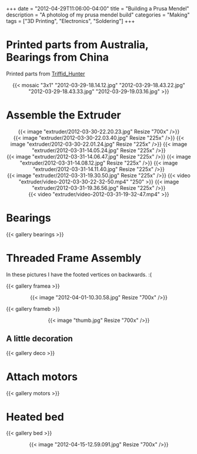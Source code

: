 +++
date = "2012-04-29T11:06:00-04:00"
title = "Building a Prusa Mendel"
description = "A photolog of my prusa mendel build"
categories = "Making"
tags = ["3D Printing", "Electronics", "Soldering"]
+++

# Printed parts from Australia, Bearings from China

Printed parts from [Triffid_Hunter](http://create3d.com.au/)

<center>
  {{< mosaic "3x1" "2012-03-29-18.14.12.jpg" "2012-03-29-18.43.22.jpg" "2012-03-29-18.43.33.jpg" "2012-03-29-19.03.16.jpg" >}}
</center>

# Assemble the Extruder

<center>
  {{< image "extruder/2012-03-30-22.20.23.jpg" Resize "700x" />}}
</center>

<center>
  {{< image "extruder/2012-03-30-22.03.40.jpg" Resize "225x" />}}
  {{< image "extruder/2012-03-30-22.01.24.jpg" Resize "225x" />}}
  {{< image "extruder/2012-03-31-14.05.24.jpg" Resize "225x" />}}
</center>

<center>
  {{< image "extruder/2012-03-31-14.06.47.jpg" Resize "225x" />}}
  {{< image "extruder/2012-03-31-14.08.12.jpg" Resize "225x" />}}
  {{< image "extruder/2012-03-31-14.11.40.jpg" Resize "225x" />}}
</center>

<center>
  {{< image "extruder/2012-03-31-19.30.50.jpg" Resize "225x" />}}
  {{< video "extruder/video-2012-03-30-22-32-50.mp4" "250" >}}
  {{< image "extruder/2012-03-31-19.36.56.jpg" Resize "225x" />}}
</center>

<center>
  {{< video "extruder/video-2012-03-31-19-32-47.mp4" >}}
</center>

# Bearings

{{< gallery bearings >}}

# Threaded Frame Assembly

In these pictures I have the footed vertices on backwards. :(

{{< gallery framea >}}

<center>
  {{< image "2012-04-01-10.30.58.jpg" Resize "700x" />}}
</center>

{{< gallery frameb >}}

<center>
  {{< image "thumb.jpg" Resize "700x" />}}
</center>

## A little decoration

{{< gallery deco >}}

# Attach motors

{{< gallery motors >}}

# Heated bed

{{< gallery bed >}}

<center>
  {{< image "2012-04-15-12.59.091.jpg" Resize "700x" />}}
</center>